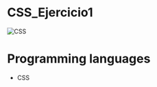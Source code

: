 # CSS_Ejercicio1

![CSS](https://user-images.githubusercontent.com/62777613/206863100-46190ee2-b018-4d0a-8a3f-9983fbb755b0.png)

# Programming languages
- CSS

